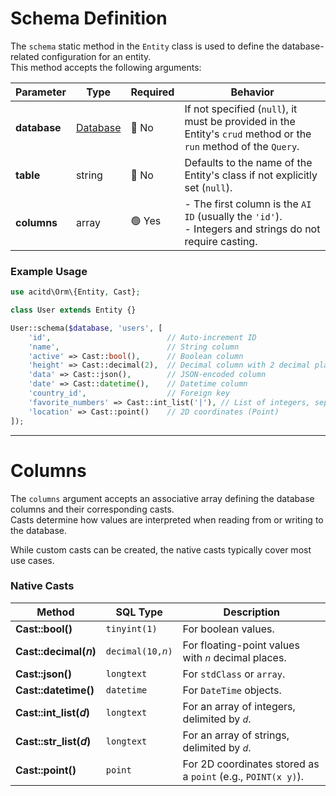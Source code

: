 # Schema Definition

The `schema` static method in the `Entity` class is used to define the database-related configuration for an entity.  
This method accepts the following arguments:

| Parameter | Type                       | Required  | Behavior                                                                                      |
|-----------|----------------------------|-----------|-----------------------------------------------------------------------------------------------|
| **database** | [Database](database.md)   | 🔴 No      | If not specified (`null`), it must be provided in the Entity's `crud` method or the `run` method of the `Query`. |
| **table**    | string                     | 🔴 No      | Defaults to the name of the Entity's class if not explicitly set (`null`).                     |
| **columns**  | array                      | 🟢 Yes     | - The first column is the `AI ID` (usually the `'id'`).<br>- Integers and strings do not require casting. |

### Example Usage
```php
use acitd\Orm\{Entity, Cast};

class User extends Entity {}

User::schema($database, 'users', [
    'id',                          // Auto-increment ID
    'name',                        // String column
    'active' => Cast::bool(),      // Boolean column
    'height' => Cast::decimal(2),  // Decimal column with 2 decimal places
    'data' => Cast::json(),        // JSON-encoded column
    'date' => Cast::datetime(),    // Datetime column
    'country_id',                  // Foreign key
    'favorite_numbers' => Cast::int_list('|'), // List of integers, separated by '|'
    'location' => Cast::point()    // 2D coordinates (Point)
]);
```

---

# Columns

The `columns` argument accepts an associative array defining the database columns and their corresponding casts.  
Casts determine how values are interpreted when reading from or writing to the database.  

While custom casts can be created, the native casts typically cover most use cases.

### Native Casts

| Method                     | SQL Type                | Description                                                 |
|----------------------------|-------------------------|-------------------------------------------------------------|
| **Cast::bool()**           | `tinyint(1)`           | For boolean values.                                         |
| **Cast::decimal(𝘯)**       | `decimal(10,𝘯)`        | For floating-point values with `𝘯` decimal places.          |
| **Cast::json()**           | `longtext`             | For `stdClass` or `array`.                                  |
| **Cast::datetime()**       | `datetime`             | For `DateTime` objects.                                     |
| **Cast::int_list(𝘥)**      | `longtext`             | For an array of integers, delimited by `𝘥`.                 |
| **Cast::str_list(𝘥)**      | `longtext`             | For an array of strings, delimited by `𝘥`.                  |
| **Cast::point()**          | `point`                | For 2D coordinates stored as a `point` (e.g., `POINT(x y)`).|
